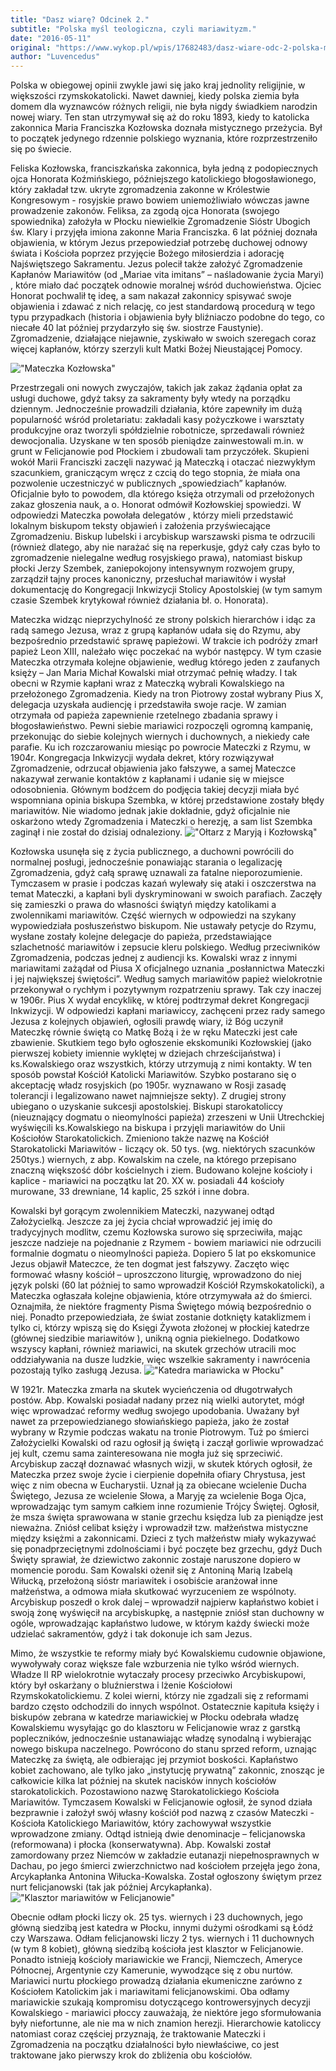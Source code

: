 ```yaml
---
title: "Dasz wiarę? Odcinek 2."
subtitle: "Polska myśl teologiczna, czyli mariawityzm."
date: "2016-05-11"
original: "https://www.wykop.pl/wpis/17682483/dasz-wiare-odc-2-polska-mysl-teologiczna-czyli-mar/"
author: "Luvencedus"
---
```


Polska w obiegowej opinii zwykle jawi się jako kraj jednolity religijnie, w większości rzymskokatolicki. Nawet dawniej, kiedy polska ziemia była domem dla wyznawców różnych religii, nie była nigdy świadkiem narodzin nowej wiary. Ten stan utrzymywał się aż do roku 1893, kiedy to katolicka zakonnica Maria Franciszka Kozłowska doznała mistycznego przeżycia. Był to początek jedynego rdzennie polskiego wyznania, które rozprzestrzeniło się po świecie.

Feliska Kozłowska, franciszkańska zakonnica, była jedną z podopiecznych ojca Honorata Koźmińskiego, późniejszego katolickiego błogosławionego, który zakładał tzw. ukryte zgromadzenia zakonne w Królestwie Kongresowym - rosyjskie prawo bowiem uniemożliwiało wówczas jawne prowadzenie zakonów. Feliksa, za zgodą ojca Honorata (swojego spowiednika) założyła w Płocku niewielkie Zgromadzenie Sióstr Ubogich św. Klary i przyjęła imiona zakonne Maria Franciszka. 6 lat później doznała objawienia, w którym Jezus przepowiedział potrzebę duchowej odnowy świata i Kościoła poprzez przyjęcie Bożego miłosierdzia i adorację Najświętszego Sakramentu. Jezus polecił także założyć Zgromadzenie Kapłanów Mariawitów (od „Mariae vita imitans” – naśladowanie życia Maryi) , które miało dać początek odnowie moralnej wśród duchowieństwa. Ojciec Honorat pochwalił tę ideę, a sam nakazał zakonnicy spisywać swoje objawienia i zdawać z nich relację, co jest standardową procedurą w tego typu przypadkach (historia i objawienia były bliźniaczo podobne do tego, co niecałe 40 lat później przydarzyło się św. siostrze Faustynie). Zgromadzenie, działające niejawnie, zyskiwało w swoich szeregach coraz więcej kapłanów, którzy szerzyli kult Matki Bożej Nieustającej Pomocy.

!["Mateczka Kozłowska"](../odc2/mateczka_kozlowska.jpg "Mateczka Kozłowska")

Przestrzegali oni nowych zwyczajów, takich jak zakaz żądania opłat za usługi duchowe, gdyż taksy za sakramenty były wtedy na porządku dziennym. Jednocześnie prowadzili działania, które zapewniły im dużą popularność wśród proletariatu: zakładali kasy pożyczkowe i warsztaty produkcyjne oraz tworzyli spółdzielnie robotnicze, sprzedawali również dewocjonalia. Uzyskane w ten sposób pieniądze zainwestowali m.in. w grunt w Felicjanowie pod Płockiem i zbudowali tam przyczółek. Skupieni wokół Marii Franciszki zaczęli nazywać ją Mateczką i otaczać niezwykłym szacunkiem, graniczącym wręcz z czcią do tego stopnia, że miała ona pozwolenie uczestniczyć w publicznych „spowiedziach” kapłanów. Oficjalnie było to powodem, dla którego księża otrzymali od przełożonych zakaz głoszenia nauk, a o. Honorat odmówił Kozłowskiej spowiedzi. W odpowiedzi Mateczka powołała delegatów , którzy mieli przedstawić lokalnym biskupom teksty objawień i założenia przyświecające Zgromadzeniu. Biskup lubelski i arcybiskup warszawski pisma te odrzucili (również dlatego, aby nie narażać się na reperkusje, gdyż cały czas było to zgromadzenie nielegalne według rosyjskiego prawa), natomiast biskup płocki Jerzy Szembek, zaniepokojony intensywnym rozwojem grupy, zarządził tajny proces kanoniczny, przesłuchał mariawitów i wysłał dokumentację do Kongregacji Inkwizycji Stolicy Apostolskiej (w tym samym czasie Szembek krytykował również działania bł. o. Honorata).

Mateczka widząc nieprzychylność ze strony polskich hierarchów i idąc za radą samego Jezusa, wraz z grupą kapłanów udała się do Rzymu, aby bezpośrednio przedstawić sprawę papieżowi. W trakcie ich podróży zmarł papież Leon XIII, należało więc poczekać na wybór następcy. W tym czasie Mateczka otrzymała kolejne objawienie, według którego jeden z zaufanych księży – Jan Maria Michał Kowalski miał otrzymać pełnię władzy. I tak obecni w Rzymie kapłani wraz z Mateczką wybrali Kowalskiego na przełożonego Zgromadzenia. Kiedy na tron Piotrowy został wybrany Pius X, delegacja uzyskała audiencję i przedstawiła swoje racje. W zamian otrzymała od papieża zapewnienie rzetelnego zbadania sprawy i błogosławieństwo. Pewni siebie mariawici rozpoczęli ogromną kampanię, przekonując do siebie kolejnych wiernych i duchownych, a niekiedy całe parafie. Ku ich rozczarowaniu miesiąc po powrocie Mateczki z Rzymu, w 1904r. Kongregacja Inkwizycji wydała dekret, który rozwiązywał Zgromadzenie, odrzucał objawienia jako fałszywe, a samej Mateczce nakazywał zerwanie kontaktów z kapłanami i udanie się w miejsce odosobnienia. Głównym bodźcem do podjęcia takiej decyzji miała być wspomniana opinia biskupa Szembka, w której przedstawione zostały błędy mariawitów. Nie wiadomo jednak jakie dokładnie, gdyż oficjalnie nie oskarżono wtedy Zgromadzenia i Mateczki o herezję, a sam list Szembka zaginął i nie został do dzisiaj odnaleziony.
!["Ołtarz z Maryją i Kozłowską"](../odc2/oltarz.jpg "Ołtarz z Maryją i Kozłowską")

Kozłowska usunęła się z życia publicznego, a duchowni powrócili do normalnej posługi, jednocześnie ponawiając starania o legalizację Zgromadzenia, gdyż całą sprawę uznawali za fatalne nieporozumienie. Tymczasem w prasie i podczas kazań wylewały się ataki i oszczerstwa na temat Mateczki, a kapłani byli dyskryminowani w swoich parafiach. Zaczęły się zamieszki o prawa do własności świątyń między katolikami a zwolennikami mariawitów. Część wiernych w odpowiedzi na szykany wypowiedziała posłuszeństwo biskupom. Nie ustawały petycje do Rzymu, wysłane zostały kolejne delegacje do papieża, przedstawiające szlachetność mariawitów i zepsucie kleru polskiego. Według przeciwników Zgromadzenia, podczas jednej z audiencji ks. Kowalski wraz z innymi mariawitami zażądał od Piusa X oficjalnego uznania „posłannictwa Mateczki i jej największej świętości”. Według samych mariawitów papież wielokrotnie przekonywał o rychłym i pozytywnym rozpatrzeniu sprawy. Tak czy inaczej w 1906r. Pius X wydał encyklikę, w której podtrzymał dekret Kongregacji Inkwizycji. W odpowiedzi kapłani mariawiccy, zachęceni przez rady samego Jezusa z kolejnych objawień, ogłosili prawdę wiary, iż Bóg uczynił Mateczkę równie świętą co Matkę Bożą i że w ręku Mateczki jest całe zbawienie. Skutkiem tego było ogłoszenie ekskomuniki Kozłowskiej (jako pierwszej kobiety imiennie wyklętej w dziejach chrześcijaństwa) i ks.Kowalskiego oraz wszystkich, którzy utrzymują z nimi kontakty. W ten sposób powstał Kościół Katolicki Mariawitów. Szybko postarano się o akceptację władz rosyjskich (po 1905r. wyznawano w Rosji zasadę tolerancji i legalizowano nawet najmniejsze sekty). Z drugiej strony ubiegano o uzyskanie sukcesji apostolskiej. Biskupi starokatoliccy (nieuznający dogmatu o nieomylności papieża) zrzeszeni w Unii Utrechckiej wyświęcili ks.Kowalskiego na biskupa i przyjęli mariawitów do Unii Kościołów Starokatolickich. Zmieniono także nazwę na Kościół Starokatolicki Mariawitów - liczący ok. 50 tys. (wg. niektórych szacunków 250tys.) wiernych, z abp. Kowalskim na czele, na którego przepisano znaczną większość dóbr kościelnych i ziem. Budowano kolejne kościoły i kaplice - mariawici na początku lat 20. XX w. posiadali 44 kościoły murowane, 33 drewniane, 14 kaplic, 25 szkół i inne dobra.

Kowalski był gorącym zwolennikiem Mateczki, nazywanej odtąd Założycielką. Jeszcze za jej życia chciał wprowadzić jej imię do tradycyjnych modlitw, czemu Kozłowska surowo się sprzeciwiła, mając jeszcze nadzieje na pojednanie z Rzymem - bowiem mariawici nie odrzucili formalnie dogmatu o nieomylności papieża. Dopiero 5 lat po ekskomunice Jezus objawił Mateczce, że ten dogmat jest fałszywy. Zaczęto więc formować własny kościół – uproszczono liturgię, wprowadzono do niej język polski (60 lat póżniej to samo wprowadził Kościół Rzymskokatolicki), a Mateczka ogłaszała kolejne objawienia, które otrzymywała aż do śmierci. Oznajmiła, że niektóre fragmenty Pisma Świętego mówią bezpośrednio o niej. Ponadto przepowiedziała, że świat zostanie dotknięty kataklizmem i tylko ci, którzy wpiszą się do Księgi Żywota złożonej w płockiej katedrze (głównej siedzibie mariawitów ), unikną ognia piekielnego. Dodatkowo wszyscy kapłani, również mariawici, na skutek grzechów utracili moc oddziaływania na dusze ludzkie, więc wszelkie sakramenty i nawrócenia pozostają tylko zasługą Jezusa.
!["Katedra mariawicka w Płocku"](../odc2/katedra.jpg "Katedra mariawicka w Płocku")

W 1921r. Mateczka zmarła na skutek wycieńczenia od długotrwałych postów. Abp. Kowalski posiadał nadany przez nią wielki autorytet, mógł więc wprowadzać reformy według swojego upodobania. Uważany był nawet za przepowiedzianego słowiańskiego papieża, jako że został wybrany w Rzymie podczas wakatu na tronie Piotrowym. Tuż po śmierci Założycielki Kowalski od razu ogłosił ją świętą i zaczął gorliwie wprowadzać jej kult, czemu sama zainteresowana nie mogła już się sprzeciwić. Arcybiskup zaczął doznawać własnych wizji, w skutek których ogłosił, że Mateczka przez swoje życie i cierpienie dopełniła ofiary Chrystusa, jest więc z nim obecna w Eucharystii. Uznał ją za obiecane wcielenie Ducha Świętego, Jezusa ze wcielenie Słowa, a Maryję za wcielenie Boga Ojca, wprowadzając tym samym całkiem inne rozumienie Trójcy Świętej. Ogłosił, że msza święta sprawowana w stanie grzechu księdza lub za pieniądze jest nieważna. Zniósł celibat księży i wprowadził tzw. małżeństwa mistyczne między księżmi a zakonnicami. Dzieci z tych małżeństw miały wykazywać się ponadprzeciętnymi zdolnościami i być poczęte bez grzechu, gdyż Duch Święty sprawiał, że dziewictwo zakonnic zostaje naruszone dopiero w momencie porodu. Sam Kowalski ożenił się z Antoniną Marią Izabelą Wiłucką, przełożoną sióstr mariawitek i osobiście aranżował inne małżeństwa, a odmowa miała skutkować wyrzuceniem ze wspólnoty. Arcybiskup poszedł o krok dalej – wprowadził najpierw kapłaństwo kobiet i swoją żonę wyświęcił na arcybiskupkę, a następnie zniósł stan duchowny w ogóle, wprowadzając kapłaństwo ludowe, w którym każdy świecki może udzielać sakramentów, gdyż i tak dokonuje ich sam Jezus.

Mimo, że wszystkie te reformy miały być Kowalskiemu cudownie objawione, wywoływały coraz większe fale wzburzenia nie tylko wśród wiernych. Władze II RP wielokrotnie wytaczały procesy przeciwko Arcybiskupowi, który był oskarżany o bluźnierstwa i lżenie Kościołowi Rzymskokatolickiemu. Z kolei wierni, którzy nie zgadzali się z reformami bardzo często odchodzili do innych wspólnot. Ostatecznie kapituła księży i biskupów zebrana w katedrze mariawickiej w Płocku odebrała władzę Kowalskiemu wysyłając go do klasztoru w Felicjanowie wraz z garstką popleczników, jednocześnie ustanawiając władzę synodalną i wybierając nowego biskupa naczelnego. Powrócono do stanu sprzed reform, uznając Mateczkę za świętą, ale odbierając jej przymiot boskości. Kapłaństwo kobiet zachowano, ale tylko jako „instytucję prywatną” zakonnic, znosząc je całkowicie kilka lat później na skutek nacisków innych kościołów starokatolickich. Pozostawiono nazwę Starokatolickiego Kościoła Mariawitów. Tymczasem Kowalski w Felicjanowie ogłosił, że synod działa bezprawnie i założył swój własny kościół pod nazwą z czasów Mateczki - Kościoła Katolickiego Mariawitów, który zachowywał wszystkie wprowadzone zmiany. Odtąd istnieją dwie denominacje – felicjanowska (reformowana) i płocka (konserwatywna). Abp. Kowalski został zamordowany przez Niemców w zakładzie eutanazji niepełnosprawnych w Dachau, po jego śmierci zwierzchnictwo nad kościołem przejęła jego żona, Arcykapłanka Antonina Wiłucka-Kowalska. Został ogłoszony świętym przez nurt felicjanowski (tak jak później Arcykapłanka).
!["Klasztor mariawitów w Felicjanowie"](../odc2/klasztor.jpg "Klasztor mariawitów w Felicjanowie")

Obecnie odłam płocki liczy ok. 25 tys. wiernych i 23 duchownych, jego główną siedzibą jest katedra w Płocku, innymi dużymi ośrodkami są Łódź czy Warszawa. Odłam felicjanowski liczy 2 tys. wiernych i 11 duchownych (w tym 8 kobiet), główną siedzibą kościoła jest klasztor w Felicjanowie. Ponadto istnieją kościoły mariawickie we Francji, Niemczech, Ameryce Północnej, Argentynie czy Kamerunie, wywodzące się z obu nurtów. Mariawici nurtu płockiego prowadzą działania ekumeniczne zarówno z Kościołem Katolickim jak i mariawitami felicjanowskimi. Oba odłamy mariawickie szukają kompromisu dotyczącego kontrowersyjnych decyzji Kowalskiego - mariawici płoccy zauważają, że niektóre jego sformułowania były niefortunne, ale nie ma w nich znamion herezji. Hierarchowie katoliccy natomiast coraz częściej przyznają, że traktowanie Mateczki i Zgromadzenia na początku działalności było niewłaściwe, co jest traktowane jako pierwszy krok do zbliżenia obu kościołów.